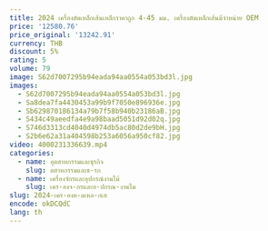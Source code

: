 ```yaml
---
title: 2024 เครื่องตัดเหล็กเส้นเหล็กราคาถูก 4-45 มม. เครื่องตัดเหล็กเส้นมีจําหน่าย OEM
price: '12580.76'
price_original: '13242.91'
currency: THB
discount: 5%
rating: 5
volume: 79
image: S62d7007295b94eada94aa0554a053bd3l.jpg
images:
  - S62d7007295b94eada94aa0554a053bd3l.jpg
  - Sa8dea7fa4430453a99b9f7050e896936e.jpg
  - Sb629870186134a79b7f58b940b23186aB.jpg
  - S434c49aeedfa4e9a98baad5051d92d02q.jpg
  - S746d3313cd4040d4974db5ac80d2de9bH.jpg
  - S2b6e62a31a404598b253a6056a950cf82.jpg
video: 4000231336639.mp4
categories:
  - name: อุตสาหกรรมและธุรกิจ
    slug: ตสาหกรรมและธ-รก
  - name: เครื่องจักรและอุปกรณ์งานไม้
    slug: เคร-องจ-กรและอ-ปกรณ-งานไม
slug: 2024-เคร-องต-ดเหล-กเส
encode: okDCQdC
lang: th
---
```

  